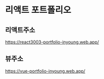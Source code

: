 # 리액트 포트폴리오

## 리액트주소
https://react3003-portfolio-inyoung.web.app/

## 뷰주소
https://vue-portfolio-inyoung.web.app/
